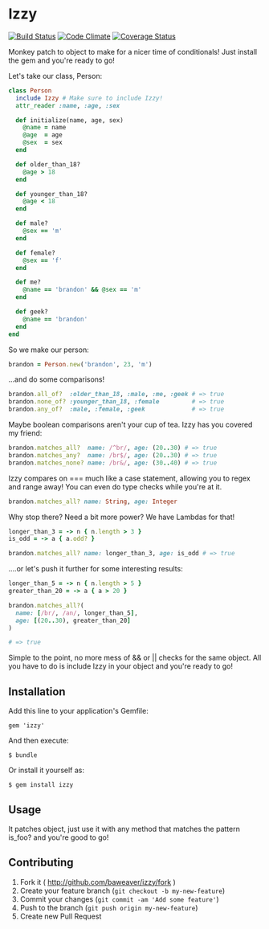 # Izzy

[![Build Status](https://travis-ci.org/baweaver/izzy.png?branch=master)](https://travis-ci.org/baweaver/izzy)
[![Code Climate](https://codeclimate.com/github/baweaver/izzy.png)](https://codeclimate.com/github/baweaver/izzy)
[![Coverage Status](https://coveralls.io/repos/baweaver/izzy/badge.png?branch=master)](https://coveralls.io/r/baweaver/izzy?branch=master)

Monkey patch to object to make for a nicer time of conditionals! Just install the gem and you're ready to go!


Let's take our class, Person:

```ruby
class Person
  include Izzy # Make sure to include Izzy!
  attr_reader :name, :age, :sex

  def initialize(name, age, sex)
    @name = name
    @age  = age
    @sex  = sex
  end

  def older_than_18?
    @age > 18
  end

  def younger_than_18?
    @age < 18
  end

  def male?
    @sex == 'm'
  end

  def female?
    @sex == 'f'
  end

  def me?
    @name == 'brandon' && @sex == 'm'
  end

  def geek?
    @name == 'brandon'
  end
end
```

So we make our person:
```ruby
brandon = Person.new('brandon', 23, 'm')
```

...and do some comparisons!
```ruby
brandon.all_of?  :older_than_18, :male, :me, :geek # => true
brandon.none_of? :younger_than_18, :female         # => true
brandon.any_of?  :male, :female, :geek             # => true
```

Maybe boolean comparisons aren't your cup of tea. Izzy has you covered my friend:
```ruby
brandon.matches_all?  name: /^br/, age: (20..30) # => true
brandon.matches_any?  name: /br$/, age: (20..30) # => true
brandon.matches_none? name: /br&/, age: (30..40) # => true
```
Izzy compares on === much like a case statement, allowing you to regex and range away! You can even do type checks while you're at it.

```ruby
brandon.matches_all? name: String, age: Integer
```

Why stop there? Need a bit more power? We have Lambdas for that!

```ruby
longer_than_3 = -> n { n.length > 3 }
is_odd = -> a { a.odd? }

brandon.matches_all? name: longer_than_3, age: is_odd # => true
```

....or let's push it further for some interesting results:

```ruby
longer_than_5 = -> n { n.length > 5 }
greater_than_20 = -> a { a > 20 }

brandon.matches_all?(
  name: [/br/, /an/, longer_than_5],
  age: [(20..30), greater_than_20]
)

# => true

```

Simple to the point, no more mess of && or || checks for the same object. All you have to do is include Izzy in your object and you're ready to go!

## Installation

Add this line to your application's Gemfile:

    gem 'izzy'

And then execute:

    $ bundle

Or install it yourself as:

    $ gem install izzy

## Usage

It patches object, just use it with any method that matches the pattern is_foo? and you're good to go!

## Contributing

1. Fork it ( http://github.com/baweaver/izzy/fork )
2. Create your feature branch (`git checkout -b my-new-feature`)
3. Commit your changes (`git commit -am 'Add some feature'`)
4. Push to the branch (`git push origin my-new-feature`)
5. Create new Pull Request
